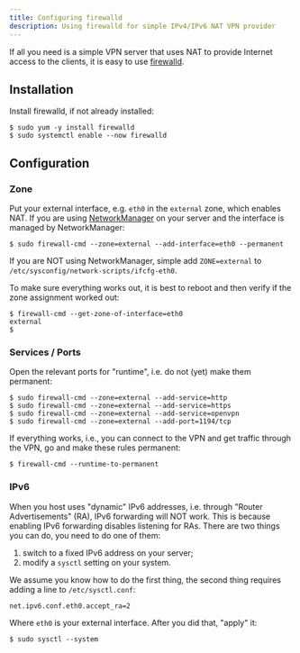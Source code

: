 ```yaml
---
title: Configuring firewalld
description: Using firewalld for simple IPv4/IPv6 NAT VPN provider
---
```


If all you need is a simple VPN server that uses NAT to provide Internet access
to the clients, it is easy to use [firewalld](https://firewalld.org/).

## Installation

Install firewalld, if not already installed:

    $ sudo yum -y install firewalld
    $ sudo systemctl enable --now firewalld

## Configuration

### Zone

Put your external interface, e.g. `eth0` in the `external` zone, which enables
NAT. If you are using 
[NetworkManager](https://wiki.gnome.org/Projects/NetworkManager/) on your 
server and the interface is managed by NetworkManager:

    $ sudo firewall-cmd --zone=external --add-interface=eth0 --permanent

If you are NOT using NetworkManager, simple add `ZONE=external` to 
`/etc/sysconfig/network-scripts/ifcfg-eth0`.

To make sure everything works out, it is best to reboot and then verify if
the zone assignment worked out:

    $ firewall-cmd --get-zone-of-interface=eth0
    external
    $

### Services / Ports

Open the relevant ports for "runtime", i.e. do not (yet) make them permanent:

    $ sudo firewall-cmd --zone=external --add-service=http
    $ sudo firewall-cmd --zone=external --add-service=https 
    $ sudo firewall-cmd --zone=external --add-service=openvpn
    $ sudo firewall-cmd --zone=external --add-port=1194/tcp

If everything works, i.e., you can connect to the VPN and get traffic through
the VPN, go and make these rules permanent:

    $ firewall-cmd --runtime-to-permanent

### IPv6

When you host uses "dynamic" IPv6 addresses, i.e. through 
"Router Advertisements" (RA), IPv6 forwarding will NOT work. This is because
enabling IPv6 forwarding disables listening for RAs. There are two things you 
can do, you need to do one of them:

1. switch to a fixed IPv6 address on your server;
2. modify a `sysctl` setting on your system.

We assume you know how to do the first thing, the second thing requires adding
a line to `/etc/sysctl.conf`:

    net.ipv6.conf.eth0.accept_ra=2

Where `eth0` is your external interface. After you did that, "apply" it:

    $ sudo sysctl --system
